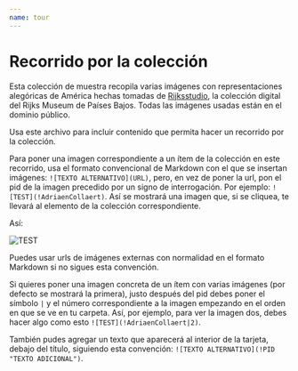 ```yaml
---
name: tour
---
```


# Recorrido por la colección

Esta colección de muestra recopila varias imágenes con representaciones alegóricas de América hechas tomadas de [Rijksstudio](https://www.rijksmuseum.nl/en), la colección digital del Rijks Museum de Países Bajos. Todas las imágenes usadas están en el dominio público.

Usa este archivo para incluir contenido que permita hacer un recorrido por la colección.

Para poner una imagen correspondiente a un ítem de la colección en este recorrido, usa el formato convencional de Markdown con el que se insertan imágenes: `![TEXTO ALTERNATIVO](URL)`, pero, en vez de poner la url, pon el pid de la imagen precedido por un signo de interrogación. Por ejemplo: `![TEST](!AdriaenCollaert)`. Así se mostrará una imagen que, si se cliquea, te llevará al elemento de la colección correspondiente.

Así:

![TEST](!soyjakchadincest)

Puedes usar urls de imágenes externas con normalidad en el formato Markdown si no sigues esta convención.

Si quieres poner una imagen concreta de un ítem con varias imágenes (por defecto se mostrará la primera), justo después del pid debes poner el símbolo `|` y el número correspondiente a la imagen empezando en el orden en que se ve en tu carpeta. Así, por ejemplo, para ver la imagen dos, debes hacer algo como esto `![TEST](!AdriaenCollaert|2)`.

También pudes agregar un texto que aparecerá al interior de la tarjeta, debajo del título, siguiendo esta convención:  `![TEXTO ALTERNATIVO](!PID "TEXTO ADICIONAL")`.